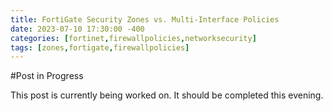 ```yaml
---
title: FortiGate Security Zones vs. Multi-Interface Policies
date: 2023-07-10 17:30:00 -400
categories: [fortinet,firewallpolicies,networksecurity]
tags: [zones,fortigate,firewallpolicies] 
---
```


#Post in Progress

This  post is currently being worked on. It should be completed this evening.